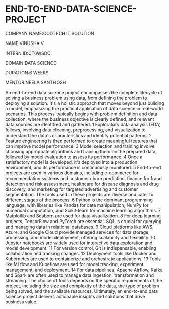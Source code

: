 # END-TO-END-DATA-SCIENCE-PROJECT

COMPANY NAME:CODTECH IT SOLUTION

NAME:VINUSHA V

INTERN ID:CT6WSDC

DOMAIN:DATA SCIENCE

DURATION:6 WEEKS

MENTOR:NEELA SANTHOSH

An end-to-end data science project encompasses the complete lifecycle of solving a business problem using data, from defining the problem to deploying a solution. It's a holistic approach that moves beyond just building a model, emphasizing the practical application of data science in real-world scenarios. This process typically begins with problem definition and data collection, where the business objective is clearly defined, and relevant data sources are identified and gathered. 1  Exploratory data analysis (EDA) follows, involving data cleaning, preprocessing, and visualization to understand the data's characteristics and identify potential patterns. 2  Feature engineering is then performed to create meaningful features that can improve model performance. 3  Model selection and training involve choosing appropriate algorithms and training them on the prepared data, followed by model evaluation to assess its performance. 4  Once a satisfactory model is developed, it's deployed into a production environment, and its performance is continuously monitored. 5  End-to-end projects are used in various domains, including e-commerce for recommendation systems and customer churn prediction, finance for fraud detection and risk assessment, healthcare for disease diagnosis and drug discovery, and marketing for targeted advertising and customer segmentation. The tools used in these projects are diverse and cater to different stages of the process. 6  Python is the dominant programming language, with libraries like Pandas for data manipulation, NumPy for numerical computation, and Scikit-learn for machine learning algorithms. 7  Matplotlib and Seaborn are used for data visualization. 8  For deep learning projects, TensorFlow and PyTorch are essential. SQL is crucial for querying and managing data in relational databases. 9  Cloud platforms like AWS, Azure, and Google Cloud provide managed services for data storage, processing, and model deployment, offering scalability and flexibility. 10  Jupyter notebooks are widely used for interactive data exploration and model development. 11  For version control, Git is indispensable, enabling collaboration and tracking changes. 12  Deployment tools like Docker and Kubernetes are used to containerize and orchestrate applications. 13  Tools like MLflow and Kubeflow are used for model tracking, experiment management, and deployment. 14  For data pipelines, Apache Airflow, Kafka and Spark are often used to manage data ingestion, transformation and streaming. The choice of tools depends on the specific requirements of the project, including the size and complexity of the data, the type of problem being solved, and the available resources. Ultimately, an end-to-end data science project delivers actionable insights and solutions that drive business value.   
